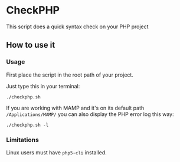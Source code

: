 CheckPHP
=====

This script does a quick syntax check on your PHP project

How to use it
-------------

### Usage

First place the script in the root path of your project.

Just type this in your terminal:

	./checkphp.sh

If you are working with MAMP and it's on its default path `/Applications/MAMP/` you can also display the PHP error log this way:
	
	./checkphp.sh -l

### Limitations

Linux users must have `php5-cli` installed.